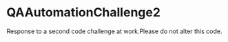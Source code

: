 # QAAutomationChallenge2
Response to a second code challenge at work.Please do not alter this code.
